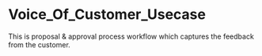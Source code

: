 # Voice_Of_Customer_Usecase

This is proposal & approval process workflow which captures the feedback from the customer.
